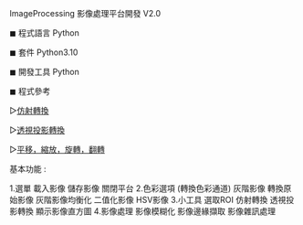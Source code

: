 ImageProcessing 影像處理平台開發 V2.0


◼ 程式語言 Python

◼ 套件 Python3.10

◼ 開發工具 Python

◼ 程式參考

  ▻[仿射轉換](https://blog.csdn.net/zh_jessica/article/details/77946346)
  
  ▻[透視投影轉換](https://twgreatdaily.com/Y293SW4BMH2_cNUgG4MZ.html)
  
  ▻[平移，縮放，旋轉，翻轉](https://blog.csdn.net/zh_jessica/article/details/77946346)

基本功能 :

1.選單
  	載入影像 
  	儲存影像
  	關閉平台
2.色彩選項 (轉換色彩通道)
 	 灰階影像
  	轉換原始影像
 	 灰階影像均衡化
  	二值化影像
  	HSV影像
3.小工具
  	選取ROI
  	仿射轉換
  	透視投影轉換
  	顯示影像直方圖
4.影像處理
  	影像模糊化
  	影像邊緣擷取
  	影像雜訊處理
